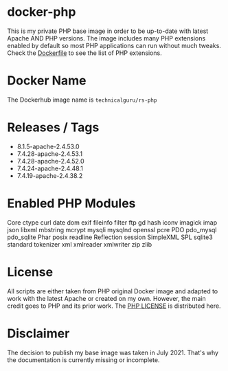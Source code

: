 # docker-php
This is my private PHP base image in order to be up-to-date with latest Apache AND PHP versions. The image includes many PHP extensions enabled
by default so most PHP applications can run without much tweaks. Check the [Dockerfile](Dockerfile) to see the list of PHP extensions.

# Docker Name
The Dockerhub image name is `technicalguru/rs-php`

# Releases / Tags
* 8.1.5-apache-2.4.53.0
* 7.4.28-apache-2.4.53.1
* 7.4.28-apache-2.4.52.0
* 7.4.24-apache-2.4.48.1
* 7.4.19-apache-2.4.38.2

# Enabled PHP Modules
Core
ctype
curl
date
dom
exif
fileinfo
filter
ftp
gd
hash
iconv
imagick
imap
json
libxml
mbstring
mcrypt
mysqli
mysqlnd
openssl
pcre
PDO
pdo_mysql
pdo_sqlite
Phar
posix
readline
Reflection
session
SimpleXML
SPL
sqlite3
standard
tokenizer
xml
xmlreader
xmlwriter
zip
zlib

# License
All scripts are either taken from PHP original Docker image and adapted to work with the latest Apache or created on my own. However, the main
credit goes to PHP and its prior work. The [PHP LICENSE](PHP_LICENSE.txt) is distributed here.

# Disclaimer
The decision to publish my base image was taken in July 2021. That's why the documentation is currently missing or incomplete. 


